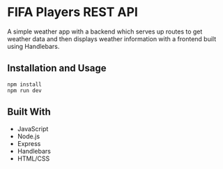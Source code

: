 # FIFA Players REST API
A simple weather app with a backend which serves up routes to get weather data and then displays weather information with a frontend built using Handlebars.



## Installation and Usage
```
npm install
npm run dev
```

## Built With
- JavaScript
- Node.js
- Express
- Handlebars
- HTML/CSS
